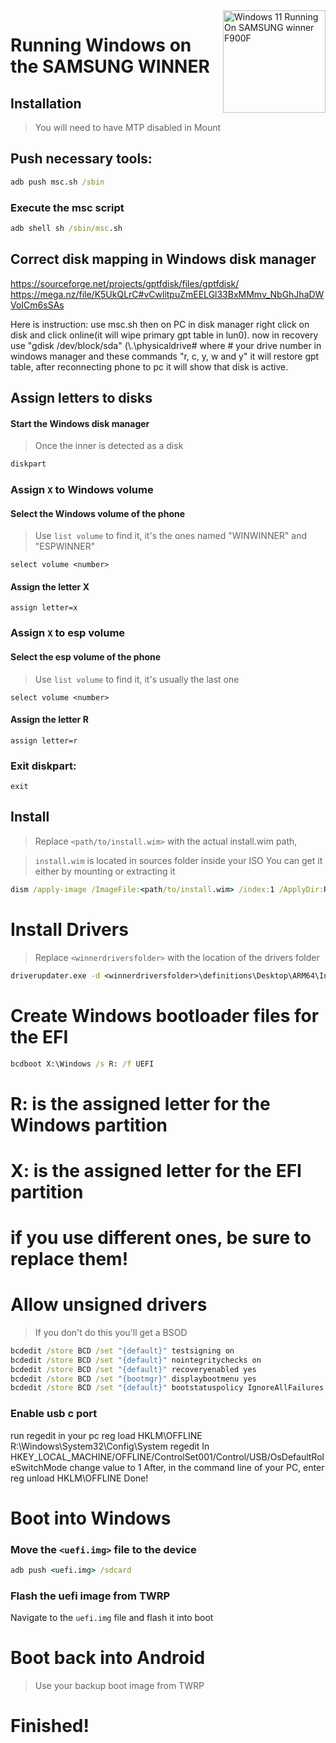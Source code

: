 <img align="right" src="(https://github.com/Ost268/SAMSUNG-WINNER-WindowsARM/edit/main/guide/English/OIP.png))" width="164" alt="Windows 11 Running On SAMSUNG winner F900F">


# Running Windows on the SAMSUNG WINNER

## Installation

> You will need to have MTP disabled in Mount


## Push necessary tools:
```cmd
adb push msc.sh /sbin
```

### Execute the msc script

```cmd
adb shell sh /sbin/msc.sh
```

##  Correct disk mapping in Windows disk manager 
https://sourceforge.net/projects/gptfdisk/files/gptfdisk/
https://mega.nz/file/K5UkQLrC#vCwlitpuZmEELGl33BxMMmv_NbGhJhaDWVoICm6sSAs

Here is instruction: use msc.sh then on PC in disk manager right click
on disk and click online(it will wipe primary gpt table in lun0). now in
recovery use "gdisk /dev/block/sda" (\\.\physicaldrive# where # your drive number in windows manager and these commands "r, c, y, w
and y" it will restore gpt table, after reconnecting phone to pc it will show that disk is active.

## Assign letters to disks
  

#### Start the Windows disk manager

> Once the inner is detected as a disk

```cmd
diskpart
```


### Assign `X` to Windows volume

#### Select the Windows volume of the phone
> Use `list volume` to find it, it's the ones named "WINWINNER" and "ESPWINNER"

```diskpart
select volume <number>
```

#### Assign the letter X
```diskpart
assign letter=x
```

### Assign `X` to esp volume

#### Select the esp volume of the phone
> Use `list volume` to find it, it's usually the last one

```diskpart
select volume <number>
```

#### Assign the letter R

```diskpart
assign letter=r
```

### Exit diskpart:
```diskpart
exit
```

  
  

## Install

> Replace `<path/to/install.wim>` with the actual install.wim path,

> `install.wim` is located in sources folder inside your ISO
> You can get it either by mounting or extracting it

```cmd
dism /apply-image /ImageFile:<path/to/install.wim> /index:1 /ApplyDir:R:\
```

# Install Drivers

> Replace `<winnerdriversfolder>` with the location of the drivers folder

```cmd
driverupdater.exe -d <winnerdriversfolder>\definitions\Desktop\ARM64\Internal\winner.txt -r <winnerdriversfolder> -p X:
```

  

# Create Windows bootloader files for the EFI

```cmd
bcdboot X:\Windows /s R: /f UEFI
```
# R: is the assigned letter for the Windows partition
# X: is the assigned letter for the EFI partition
# if you use different ones, be sure to replace them!
    

# Allow unsigned drivers

> If you don't do this you'll get a BSOD

```cmd or PowerShell with admin privileges
bcdedit /store BCD /set "{default}" testsigning on
bcdedit /store BCD /set "{default}" nointegritychecks on
bcdedit /store BCD /set "{default}" recoveryenabled yes
bcdedit /store BCD /set "{bootmgr}" displaybootmenu yes
bcdedit /store BCD /set "{default}" bootstatuspolicy IgnoreAllFailures
```
### Enable usb c port

run regedit in your pc
reg load HKLM\OFFLINE R:\Windows\System32\Config\System
regedit
In HKEY_LOCAL_MACHINE/OFFLINE/ControlSet001/Control/USB/OsDefaultRoleSwitchMode change value to 1 After, in the command line of your PC, enter reg unload HKLM\OFFLINE Done!

# Boot into Windows

### Move the `<uefi.img>` file to the device

```cmd
adb push <uefi.img> /sdcard
```


### Flash the uefi image from TWRP
Navigate to the `uefi.img` file and flash it into boot

# Boot back into Android
> Use your backup boot image from TWRP

# Finished!
